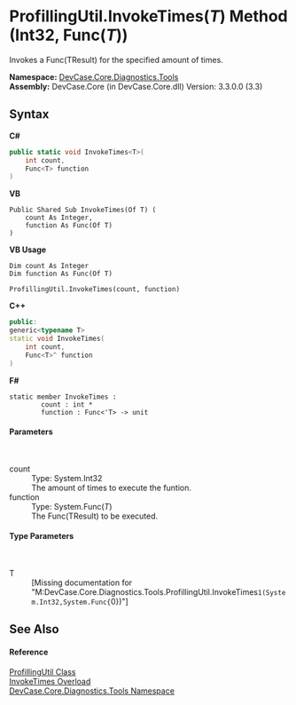 # ProfillingUtil.InvokeTimes(*T*) Method (Int32, Func(*T*))
 

Invokes a Func(TResult) for the specified amount of times.

**Namespace:**&nbsp;<a href="N_DevCase_Core_Diagnostics_Tools">DevCase.Core.Diagnostics.Tools</a><br />**Assembly:**&nbsp;DevCase.Core (in DevCase.Core.dll) Version: 3.3.0.0 (3.3)

## Syntax

**C#**<br />
``` C#
public static void InvokeTimes<T>(
	int count,
	Func<T> function
)

```

**VB**<br />
``` VB
Public Shared Sub InvokeTimes(Of T) ( 
	count As Integer,
	function As Func(Of T)
)
```

**VB Usage**<br />
``` VB Usage
Dim count As Integer
Dim function As Func(Of T)

ProfillingUtil.InvokeTimes(count, function)
```

**C++**<br />
``` C++
public:
generic<typename T>
static void InvokeTimes(
	int count, 
	Func<T>^ function
)
```

**F#**<br />
``` F#
static member InvokeTimes : 
        count : int * 
        function : Func<'T> -> unit 

```


#### Parameters
&nbsp;<dl><dt>count</dt><dd>Type: System.Int32<br />The amount of times to execute the funtion.</dd><dt>function</dt><dd>Type: System.Func(*T*)<br />The Func(TResult) to be executed.</dd></dl>

#### Type Parameters
&nbsp;<dl><dt>T</dt><dd>\[Missing <typeparam name="T"/> documentation for "M:DevCase.Core.Diagnostics.Tools.ProfillingUtil.InvokeTimes``1(System.Int32,System.Func{``0})"\]</dd></dl>

## See Also


#### Reference
<a href="T_DevCase_Core_Diagnostics_Tools_ProfillingUtil">ProfillingUtil Class</a><br /><a href="Overload_DevCase_Core_Diagnostics_Tools_ProfillingUtil_InvokeTimes">InvokeTimes Overload</a><br /><a href="N_DevCase_Core_Diagnostics_Tools">DevCase.Core.Diagnostics.Tools Namespace</a><br />